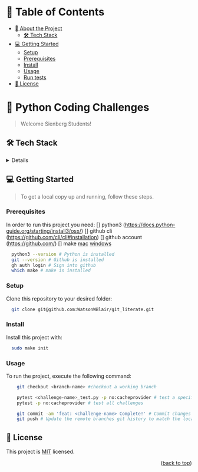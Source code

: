 <a name="readme-top"></a>


<div align="center">
  <!-- You are encouraged to replace this logo with your own! Otherwise you can also remove it. -->

</div>


# 📗 Table of Contents

- [📖 About the Project](#about-project)
  - [🛠 Tech Stack](#tech-stack)
- [💻 Getting Started](#getting-started)
  - [Setup](#setup)
  - [Prerequisites](#prerequisites)
  - [Install](#install)
  - [Usage](#usage)
  - [Run tests](#run-tests)
- [📝 License](#license)

<!-- PROJECT DESCRIPTION -->

# 📖 Python Coding Challenges <a name="about-project"></a>

> Welcome Sienberg Students! 


## 🛠 Tech Stack <a name="tech-stack"></a>
<details>
  <ul>
    <li><a href="https://www.python.org/">Python</a></li>
    <li><a href="https://docs.pytest.org/en/7.2.x/">Pytest</a></li>
  </ul>
</details>



<!-- GETTING STARTED -->

## 💻 Getting Started <a name="getting-started"></a>

> To get a local copy up and running, follow these steps.

### Prerequisites

In order to run this project you need:
[] python3 (https://docs.python-guide.org/starting/install3/osx/)
[] github cli (https://github.com/cli/cli#installation)
[] github account (https://github.com/)
[] make [mac](https://formulae.brew.sh/formula/make) [windows](https://gnuwin32.sourceforge.net/packages/make.htm)

```bash
  python3 --version # Python is installed
  git --version # Github is installed
  gh auth login # Sign into github
  which make # make is installed
```

### Setup

Clone this repository to your desired folder:

```bash
  git clone git@github.com:WatsonWBlair/git_literate.git

```


### Install

Install this project with:

```bash
  sudo make init
```


### Usage

To run the project, execute the following command:


```bash
    git checkout <branch-name> #checkout a working branch

    pytest <challenge-name>_test.py -p no:cacheprovider # test a specific challenge
    pytest -p no:cacheprovider # test all challenges

    git commit -am 'feat: <challenge-name> Complete!' # Commit changes to your local branch
    git push # Update the remote branches git history to match the local branch
```



<!-- LICENSE -->

## 📝 License <a name="license"></a>

This project is [MIT](./LICENSE) licensed.

<p align="right">(<a href="#readme-top">back to top</a>)</p>